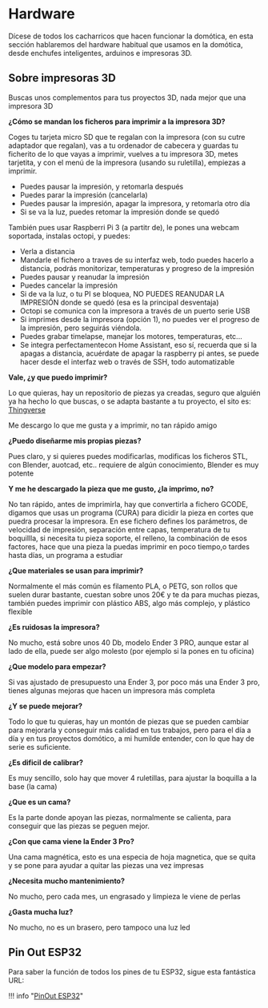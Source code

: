 # Hardware

Dícese de todos los cacharricos que hacen funcionar la domótica, en esta sección hablaremos del hardware habitual que usamos en la domótica, desde enchufes inteligentes, arduinos e impresoras 3D.

## Sobre impresoras 3D

Buscas unos complementos para tus proyectos 3D, nada mejor que una impresora 3D

**¿Cómo se mandan los ficheros para imprimir a la impresora 3D?**

Coges tu tarjeta micro SD que te regalan con la impresora (con su cutre adaptador que regalan), vas a tu ordenador de cabecera y guardas tu ficherito de lo que vayas a imprimir, vuelves a tu impresora 3D, metes tarjetita, y con el menú de la impresora (usando su ruletilla), empiezas a imprimir.

* Puedes pausar la impresión, y retomarla después
* Puedes parar la impresión (cancelarla)
* Puedes pausar la impresión, apagar la impresora, y retomarla otro día
* Si se va la luz, puedes retomar la impresión donde se quedó

También pues usar Raspberri Pi 3 (a partitr de), le pones una webcam soportada, instalas octopi, y puedes:

* Verla a distancia
* Mandarle el fichero a traves de su interfaz web, todo puedes hacerlo a distancia, podrás monitorizar, temperaturas y progreso de la impresión
* Puedes pausar y reanudar la impresión
* Puedes cancelar la impresión
* Si de va la luz, o tu PI se bloquea, NO PUEDES REANUDAR LA IMPRESIÓN donde se quedó (esa es la principal desventaja)
* Octopi se comunica con la impresora a través de un puerto serie USB
* Si imprimes desde la impresora (opción 1), no puedes ver el progreso de la impresión, pero seguirás viéndola.
* Puedes grabar timelapse, manejar los motores, temperaturas, etc...
* Se integra perfectamentecon Home Assistant, eso sí, recuerda que si la apagas a distancia, acuérdate de apagar la raspberry pi antes, se puede hacer desde el interfaz web o través de SSH, todo automatizable


**Vale, ¿y que puedo imprimir?**

Lo que quieras, hay un repositorio de piezas ya creadas, seguro que alguién ya ha hecho lo que buscas, o se adapta bastante a tu proyecto, el sito es: <a href="https://www.thingiverse.com/" target="_blank">Thingverse</a>

Me descargo lo que me gusta y a imprimir, no tan rápido amigo 

**¿Puedo diseñarme mis propias piezas?**

Pues claro, y si quieres puedes modificarlas, modificas los ficheros STL, con Blender, auotcad, etc.. requiere de algún conocimiento, Blender es muy potente

**Y me he descargado la pieza que me gusto, ¿la imprimo, no?**

No tan rápido, antes de imprimirla, hay que convertirla a fichero GCODE, digamos que usas un programa (CURA) para dicidir la pieza en cortes que puedra procesar la impresora.
En ese fichero defines los parámetros, de velocidad de impresión, separación entre capas, temperatura de tu boquillla, si necesita tu pieza soporte, el relleno, la combinación de esos factores, hace que una pieza la puedas imprimir en poco tiempo,o tardes hasta días, un programa a estudiar

**¿Que materiales se usan para imprimir?**

Normalmente el más común es filamento PLA, o PETG, son rollos que suelen durar bastante, cuestan sobre unos 20€ y te da para muchas piezas, también puedes imprimir con plástico ABS, algo más complejo, y plástico flexible

**¿Es ruidosas la impresora?**

No mucho, está sobre unos 40 Db, modelo Ender 3 PRO, aunque estar al lado de ella, puede ser algo molesto (por ejemplo si la pones en tu oficina)

**¿Que modelo para empezar?**

Si vas ajustado de presupuesto una Ender 3, por poco más una Ender 3 pro, tienes algunas mejoras que hacen un impresora más completa

**¿Y se puede mejorar?**

Todo lo que tu quieras, hay un montón de piezas que se pueden cambiar para mejorarla y conseguir más calidad en tus trabajos, pero para el día a día y en tus proyectos domótico, a mi humilde entender, con lo que hay de serie es suficiente.

**¿Es dificil de calibrar?**

Es muy sencillo, solo hay que mover 4 ruletillas, para ajustar la boquilla a la base (la cama)

**¿Que es un cama?**

Es la parte donde apoyan las piezas, normalmente se calienta, para conseguir que las piezas se peguen mejor.

**¿Con que cama viene la Ender 3 Pro?**

Una cama magnética, esto es una especia de hoja magnetica, que se quita y se pone para ayudar a quitar las piezas una vez impresas

**¿Necesita mucho mantenimiento?**

No mucho, pero cada mes, un engrasado y limpieza le viene de perlas

**¿Gasta mucha luz?**

No mucho, no es un brasero, pero tampoco una luz led

## Pin Out ESP32

Para saber la función de todos los pines de tu ESP32, sigue esta fantástica URL:

!!! info "<a href="https://randomnerdtutorials.com/esp32-pinout-reference-gpios/" target="_blank">PinOut ESP32</a>"


